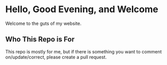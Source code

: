 # Hello, Good Evening, and Welcome
Welcome to the guts of my website.

## Who This Repo is For
This repo is mostly for me, but if there is something you want to comment on/update/correct, please create a pull request.
